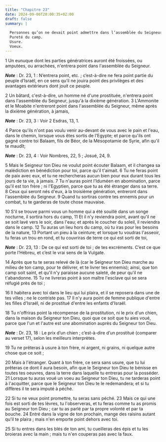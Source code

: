 ```yaml
---
title: "Chapitre 23"
date: 2024-09-06T20:00:35+02:00
draft: false
summary: |
  
  Personnes qu’on ne devait point admettre dans l’assemblée du Seigneur.
  Pureté du camp.
  Usure.
  Voeux.
---
```



1 Un eunuque dont les parties génératrices auront été froissées, ou amputées, ou arrachées, n'entrera point dans l'assemblée du Seigneur.

***Note*** :  Dr. 23, 1 : N’entrera point, etc. ; c’est-à-dire ne fera point partie du peuple d’Israël, en ce sens qu’il ne jouira point des privilèges et des avantages extérieurs dont jouit ce peuple.


2 Un bâtard, c'est-à-dire, un homme né d'une prostituée, n'entrera point dans l'assemblée du Seigneur, jusqu'à la dixième génération. 3 L'Ammonite et le Moabite n'entreront point dans l'assemblée du Seigneur, même après la dixième génération, à jamais,

***Note*** :  Dr. 23, 3 : Voir 2 Esdras, 13, 1.

4 Parce qu'ils n'ont pas voulu venir au-devant de vous avec le pain et l'eau, dans le chemin, lorsque vous êtes sortis de l'Egypte; et parce qu'ils ont gagné contre toi Balaam, fils de Béor, de la Mésopotamie de Syrie, afin qu'il te maudît;

***Note*** :  Dr. 23, 4 : Voir Nombres, 22, 5 ; Josué, 24, 9.

5 Mais le Seigneur ton Dieu ne voulut point écouter Balaam, et il changea sa malédiction en bénédiction pour toi, parce qu'il t'aimait. 6 Tu ne feras point de paix avec eux, et tu ne rechercheras aucun bien pour eux durant tous les jours de ta vie, à jamais. 7 Tu n'auras point l'Iduméen en abomination, parce qu'il est ton frère ; ni l'Egyptien, parce que tu as été étranger dans sa terre. 8 Ceux qui seront nés d'eux, à la troisième génération, entreront dans l'assemblée du Seigneur. 9 Quand tu sortiras contre tes ennemis pour un combat, tu te garderas de toute chose mauvaise.


10 S'il se trouve parmi vous un homme qui a été souillé dans un songe nocturne, il sortira hors du camp, 11 Et il n'y reviendra point, avant qu'il ne se soit lavé vers le soir, dans l'eau; et après le coucher du soleil, il reviendra dans le camp. 12 Tu auras un lieu hors du camp, où tu iras pour les besoins de la nature, 13 Portant un pieu à la ceinture; et lorsque tu voudras l'asseoir, tu feras un trou en rond, et tu couvriras de terre ce qui est sorti de toi,

***Note*** :  Dr. 23, 13 : De ce qui est sorti de toi ; de tes excréments. C’est ce que porte l’Hébreu, et c’est le vrai sens de la Vulgate.

14 Après que tu te seras relevé de là (car le Seigneur ton Dieu marche au milieu de ton camp, pour te délivrer, et te livrer tes ennemis); ainsi, que ton camp soit saint, et qu'il n'y paraisse aucune saleté, de peur qu'il ne t'abandonne. 15 Tu ne livreras point à son maître l'esclave qui se sera réfugié près de toi ;


16 Il habitera avec toi dans le lieu qui lui plaira, et il se reposera dans une de tes villes ; ne le contriste pas. 17 Il n'y aura point de femme publique d'entre les filles d'Israël, ni de prostitué d'entre les enfants d'Israël.


18 Tu n'offriras point la récompense de la prostitution, ni le prix d'un chien, dans la maison du Seigneur ton Dieu, quoi que ce soit que tu aies voué, parce que l'un et l'autre est une abomination auprès du Seigneur ton Dieu.

***Note*** :  Dr. 23, 18 : Le prix d’un chien ; c’est-à-dire d’un prostitué (comparer au verset 17), selon les meilleurs interprètes.

19 Tu ne prêteras à usure à ton frère, ni argent, ni grains, ni quelque autre chose que ce soit ;


20 Mais à l'étranger. Quant à ton frère, ce sera sans usure, que tu lui prêteras ce dont il aura besoin, afin que le Seigneur ton Dieu te bénisse en toutes tes oeuvres, dans la terre dans laquelle tu entreras pour la posséder. 21 Lorsque tu auras voué un voeu au Seigneur ton Dieu, tu ne tarderas point à l'acquitter, parce que le Seigneur ton Dieu te le redemandera; et si tu diffères il te sera imputé à péché.


22 Si tu ne veux point promettre, tu seras sans péché. 23 Mais ce qui une fois est sorti de tes lèvres, tu l'observeras, et tu feras comme tu as promis au Seigneur ton Dieu ; car tu as parlé par ta propre volonté et par ta bouche. 24 Entré dans la vigne de ton prochain, mange des raisins autant qu'il te plaira ; mais n'en emporte point dehors avec toi.


25 Si tu entres dans les blés de ton ami, tu cueilleras des épis et tu les broieras avec la main ; mais tu n'en couperas pas avec la faux.

